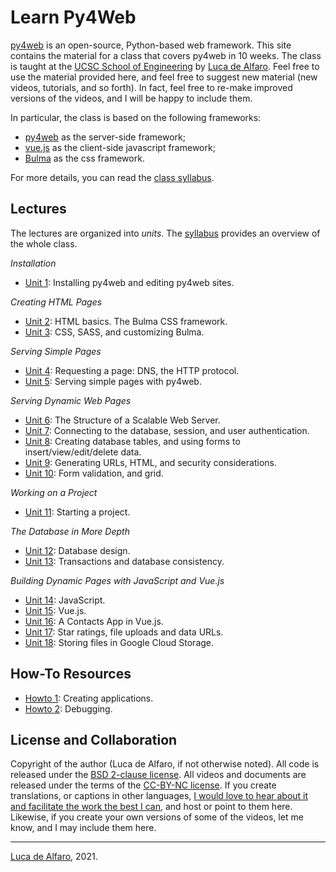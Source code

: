 # Learn Py4Web

[py4web](https://py4web.com) is an open-source, Python-based web framework.  This site contains the material for a class that covers py4web in 10 weeks.  The class is taught at the [UCSC School of Engineering](https://www.soe.ucsc.edu) by [Luca de Alfaro](https://luca.dealfaro.com).  Feel free to use the material provided here, and feel free to suggest new material (new videos, tutorials, and so forth).  In fact, feel free to re-make improved versions of the videos, and I will be happy to include them. 

In particular, the class is based on the following frameworks: 

* [py4web](https://py4web.com) as the server-side framework;
* [vue.js](https://vuejs.org/) as the client-side javascript framework;
* [Bulma](https://bulma.io/) as the css framework.

For more details, you can read the [class syllabus](syllabus.md).

## Lectures

The lectures are organized into _units_.  The [syllabus](syllabus.md) provides an overview of the whole class. 

_Installation_
* [Unit 1](unit1.md): Installing py4web and editing py4web sites.

_Creating HTML Pages_
* [Unit 2](unit2.md): HTML basics.  The Bulma CSS framework. 
* [Unit 3](unit3.md): CSS, SASS, and customizing Bulma. 

_Serving Simple Pages_
* [Unit 4](unit4.md): Requesting a page: DNS, the HTTP protocol. 
* [Unit 5](unit5.md): Serving simple pages with py4web.

_Serving Dynamic Web Pages_
* [Unit 6](unit6.md): The Structure of a Scalable Web Server.
* [Unit 7](unit7.md): Connecting to the database, session, and user authentication.
* [Unit 8](unit8.md): Creating database tables, and using forms to insert/view/edit/delete data.
* [Unit 9](unit9.md): Generating URLs, HTML, and security considerations.
* [Unit 10](unit10.md): Form validation, and grid.

_Working on a Project_

* [Unit 11](unit11.md): Starting a project.

_The Database in More Depth_

* [Unit 12](unit12.md): Database design.
* [Unit 13](unit13.md): Transactions and database consistency.

_Building Dynamic Pages with JavaScript and Vue.js_ 

* [Unit 14](unit14.md): JavaScript.
* [Unit 15](unit15.md): Vue.js.
* [Unit 16](unit16.md): A Contacts App in Vue.js.
* [Unit 17](unit17.md): Star ratings, file uploads and data URLs.
* [Unit 18](unit18.md): Storing files in Google Cloud Storage.

## How-To Resources

* [Howto 1](howto2.md): Creating applications.
* [Howto 2](howto1.md): Debugging.

## License and Collaboration

Copyright of the author (Luca de Alfaro, if not otherwise noted).
All code is released under the [BSD 2-clause license](https://en.wikipedia.org/wiki/BSD_licenses#2-clause_license_(%22Simplified_BSD_License%22_or_%22FreeBSD_License%22)). 
All videos and documents are released under the terms of the [CC-BY-NC license](https://creativecommons.org/licenses/by-nc/2.0/).  If you create translations, or captions in other languages, [I would love to hear about it and facilitate the work the best I can](dealfaro@alumni.stanford.edu), and host or point to them here.
Likewise, if you create your own versions of some of the videos, let me know, and I may include them here. 

---

[Luca de Alfaro](https://luca.dealfaro.com), 2021.